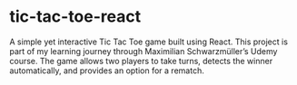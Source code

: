 # tic-tac-toe-react
A simple yet interactive Tic Tac Toe game built using React. This project is part of my learning journey through Maximilian Schwarzmüller’s Udemy course. The game allows two players to take turns, detects the winner automatically, and provides an option for a rematch.
